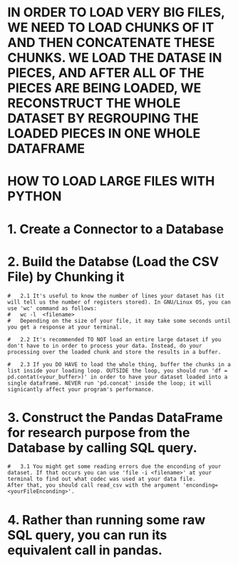 #   IN ORDER TO LOAD VERY BIG FILES, WE NEED TO LOAD CHUNKS OF IT AND THEN CONCATENATE THESE CHUNKS. WE LOAD THE DATASE IN PIECES, AND AFTER ALL OF THE PIECES ARE BEING LOADED, WE RECONSTRUCT THE WHOLE DATASET BY REGROUPING THE LOADED PIECES IN ONE WHOLE DATAFRAME

#   HOW TO LOAD LARGE FILES WITH PYTHON
#   1.  Create a Connector to a Database

#   2.  Build the Databse (Load the CSV File) by Chunking it

    #   2.1 It's useful to know the number of lines your dataset has (it will tell us the number of registers stored). In GNU/Linux OS, you can use 'wc' command as follows:
    #   wc -l  <filename>
    #   Depending on the size of your file, it may take some seconds until you get a response at your terminal.

    #   2.2 It's recommended TO NOT load an entire large dataset if you don't have to in order to process your data. Instead, do your processing over the loaded chunk and store the results in a buffer.

    #   2.3 If you DO HAVE to load the whole thing, buffer the chunks in a list inside your loading loop. OUTSIDE the loop, you should run 'df = pd.contat(<your_buffer>)' in order to have your dataset loaded into a single dataframe. NEVER run 'pd.concat' inside the loop; it will signicantly affect your program's performance.

#   3.  Construct the Pandas DataFrame for research purpose from the Database by calling SQL query.
    #   3.1 You might get some reading errors due the enconding of your dataset. If that occurs you can use 'file -i <filename>' at your terminal to find out what codec was used at your data file.
    After that, you should call read_csv with the argument 'enconding=<yourFileEnconding>'.

#   4.  Rather than running some raw SQL query, you can run its equivalent call in pandas.
